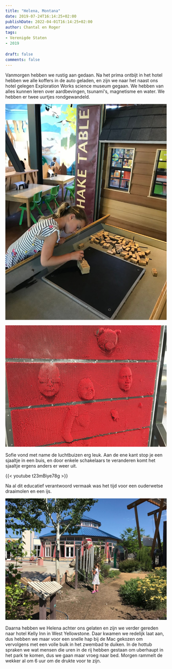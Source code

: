 ```yaml
---
title: "Helena, Montana"
date: 2019-07-24T16:14:25+02:00
publishDate: 2022-04-01T16:14:25+02:00
author: Chantal en Roger
tags:
- Verenigde Staten
- 2019

draft: false
comments: false
---
```


Vanmorgen hebben we rustig aan gedaan. Na het prima ontbijt in het hotel hebben we alle koffers in de auto geladen, en zijn we naar het naast ons hotel gelegen Exploration Works science museum gegaan. We hebben van alles kunnen leren over aardbevingen, tsunami's, magnetisme en water. We hebben er twee uurtjes rondgewandeld.

![Helena](./images/IMG_6361.JPG)

![Helena](./images/IMG_6370.JPG)

Sofie vond met name de luchtbuizen erg leuk. Aan de ene kant stop je een sjaaltje in een buis, en door enkele schakelaars te veranderen komt het sjaaltje ergens anders er weer uit.

{{< youtube t23mBiye78g >}}

Na al dit educatief verantwoord vermaak was het tijd voor een ouderwetse draaimolen en een ijs.

![Helena](./images/IMG_6354.JPG)

Daarna hebben we Helena achter ons gelaten en zijn we verder gereden naar hotel Kelly Inn in West Yellowstone. Daar kwamen we redelijk laat aan, dus hebben we maar voor een snelle hap bij de Mac gekozen om vervolgens met een volle buik in het zwembad te duiken. In de hottub spraken we wat mensen die uren in de rij hebben gestaan om uberhaupt in het park te komen, dus we gaan maar vroeg naar bed. Morgen rammelt de wekker al om 6 uur om de drukte voor te zijn.

